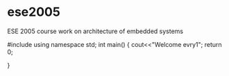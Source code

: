 # ese2005
ESE 2005 course work on architecture of embedded systems

#include<iostream>
using namespace std;
int main()
{
  cout<<"Welcome evry1";
  return 0;

}
